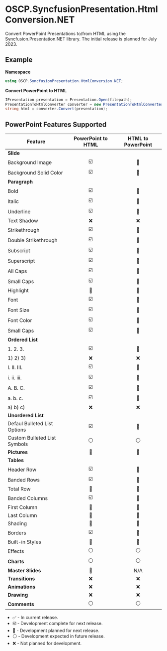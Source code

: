 # OSCP.SyncfusionPresentation.HtmlConversion.NET
Convert PowerPoint Presentations to/from HTML using the Syncfusion.Presentation.NET library. The initial release is planned for July 2023.

Example
---
**Namespace**
```csharp
using OSCP.SyncfusionPresentation.HtmlConversion.NET;
```

**Convert PowerPoint to HTML**
```csharp
IPresentation presentation = Presentation.Open(filepath);
PresentationToHtmlConverter converter = new PresentationToHtmlConverter();
string html = converter.Convert(presentation);
```

PowerPoint Features Supported
---
| Feature | PowerPoint to HTML | HTML to PowerPoint |
|---------|:------------------:|:------------------:|
| **Slide** |
| Background Image | :ballot_box_with_check: | :large_blue_diamond: |
| Background Solid Color | :ballot_box_with_check: | :large_blue_diamond: |
| **Paragraph** |
| Bold | :ballot_box_with_check: | :large_blue_diamond: |
| Italic | :ballot_box_with_check: | :large_blue_diamond: |
| Underline | :ballot_box_with_check: | :large_blue_diamond: |
| Text Shadow | :x: | :x: |
| Strikethrough | :ballot_box_with_check: | :large_blue_diamond: |
| Double Strikethrough | :ballot_box_with_check: | :large_blue_diamond: |
| Subscript | :ballot_box_with_check: | :large_blue_diamond: |
| Superscript | :ballot_box_with_check: | :large_blue_diamond: |
| All Caps | :ballot_box_with_check: | :large_blue_diamond: |
| Small Caps | :ballot_box_with_check: | :large_blue_diamond: |
| Highlight | :large_blue_diamond: | :large_blue_diamond: |
| Font | :ballot_box_with_check: | :large_blue_diamond: |
| Font Size | :ballot_box_with_check: | :large_blue_diamond: |
| Font Color | :ballot_box_with_check: | :large_blue_diamond: |
| Small Caps | :ballot_box_with_check: | :large_blue_diamond: |
| **Ordered List** |
| 1. 2. 3. | :ballot_box_with_check: | :large_blue_diamond: |
| 1) 2) 3) | :x: | :x: |
| I. II. III. | :ballot_box_with_check: | :large_blue_diamond: |
| i. ii. iii. | :ballot_box_with_check: | :large_blue_diamond: |
| A. B. C. | :ballot_box_with_check: | :large_blue_diamond: |
| a. b. c. | :ballot_box_with_check: | :large_blue_diamond: |
| a) b) c) | :x: | :x: |
| **Unordered List** |
| Defaul Bulleted List Options | :ballot_box_with_check: | :large_blue_diamond: |
| Custom Bulleted List Symbols | :white_circle: | :white_circle: |
| **Pictures** | :large_blue_diamond: | :large_blue_diamond: |
| **Tables** | | |
| Header Row | :ballot_box_with_check: | :large_blue_diamond: |
| Banded Rows | :ballot_box_with_check: | :large_blue_diamond: |
| Total Row | :large_blue_diamond: | :large_blue_diamond: |
| Banded Columns | :ballot_box_with_check: | :large_blue_diamond: |
| First Column | :large_blue_diamond: | :large_blue_diamond: |
| Last Column | :large_blue_diamond: | :large_blue_diamond: |
| Shading | :large_blue_diamond: | :large_blue_diamond: |
| Borders | :ballot_box_with_check: | :large_blue_diamond: |
| Built-in Styles | :large_blue_diamond: | :large_blue_diamond: |
| Effects | :white_circle: | :white_circle: |
| **Charts** | :white_circle: | :white_circle: |
| **Master Slides** | :large_blue_diamond: | N/A |
| **Transitions** | :x: | :x: |
| **Animations** | :x: | :x: |
| **Drawing** | :x: | :x: |
| **Comments** | :white_circle: | :white_circle: |

- :white_check_mark: - In current release.
- :ballot_box_with_check: - Development complete for next release.
- :large_blue_diamond: - Development planned for next release.
- :white_circle: - Development expected in future release.
- :x: - Not planned for development.
